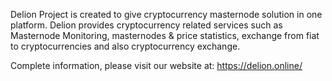 Delion Project is created to give cryptocurrency masternode solution in one platform. Delion provides cryptocurrency related services such as Masternode Monitoring, masternodes & price statistics, exchange from fiat to cryptocurrencies and also cryptocurrency exchange.

Complete information, please visit our website at: https://delion.online/
